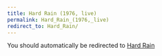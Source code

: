```yaml
---
title: Hard Rain (1976, live)
permalink: Hard_Rain_(1976,_live)
redirect_to: Hard_Rain/
---
```


You should automatically be redirected to [Hard Rain](Hard_Rain/)

